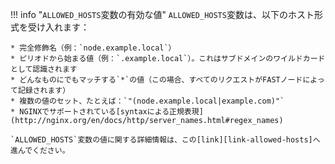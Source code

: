[link-allowed-hosts]:               http://nginx.org/en/docs/http/server_names.html

!!! info "`ALLOWED_HOSTS`変数の有効な値"
    `ALLOWED_HOSTS`変数は、以下のホスト形式を受け入れます：

    * 完全修飾名（例：`node.example.local`）
    * ピリオドから始まる値（例：`.example.local`）。これはサブドメインのワイルドカードとして認識されます
    * どんなものにでもマッチする`*`の値（この場合、すべてのリクエストがFASTノードによって記録されます）
    * 複数の値のセット、たとえば：`"(node.example.local|example.com)"`
    * NGINXでサポートされている[syntaxによる正規表現](http://nginx.org/en/docs/http/server_names.html#regex_names)

    `ALLOWED_HOSTS`変数の値に関する詳細情報は、この[link][link-allowed-hosts]へ進んでください。